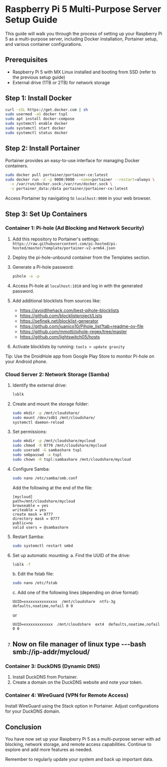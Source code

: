 # Raspberry Pi 5 Multi-Purpose Server Setup Guide

This guide will walk you through the process of setting up your Raspberry Pi 5 as a multi-purpose server, including Docker installation, Portainer setup, and various container configurations.

## Prerequisites

- Raspberry Pi 5 with MX Linux installed and booting from SSD (refer to the previous setup guide)
- External drive (1TB or 2TB) for network storage

## Step 1: Install Docker

```bash
curl -sSL https://get.docker.com | sh
sudo usermod -aG docker tspl
sudo apt install docker-compose
sudo systemctl enable docker
sudo systemctl start docker
sudo systemctl status docker
```

## Step 2: Install Portainer

Portainer provides an easy-to-use interface for managing Docker containers.

```bash
sudo docker pull portainer/portainer-ce:latest
sudo docker run -d -p 9000:9000 --name=portainer --restart=always \
  -v /var/run/docker.sock:/var/run/docker.sock \
  -v portainer_data:/data portainer/portainer-ce:latest
```

Access Portainer by navigating to `localhost:9000` in your web browser.

## Step 3: Set Up Containers

### Container 1: Pi-hole (Ad Blocking and Network Security)

1. Add this repository to Portainer's settings:
   `https://raw.githubusercontent.com/pi-hosted/pi-hosted/master/template/portainer-v2-arm64.json`

2. Deploy the pi-hole-unbound container from the Templates section.

3. Generate a Pi-hole password:
   ```bash
   pihole -a -p
   ```

4. Access Pi-hole at `localhost:1010` and log in with the generated password.

5. Add additional blocklists from sources like:
   - https://avoidthehack.com/best-pihole-blocklists
   - https://github.com/blocklistproject/Lists
   - https://sefinek.net/blocklist-generator
   - https://github.com/juanico10/Pihole_list?tab=readme-ov-file
   - https://github.com/mmotti/pihole-regex/tree/master
   - https://github.com/lightswitch05/hosts

6. Activate blocklists by running: `tools > update gravity`

Tip: Use the DroidHole app from Google Play Store to monitor Pi-hole on your Android phone.

### Cloud Server 2: Network Storage (Samba)

1. Identify the external drive:
   ```bash
   lsblk
   ```

2. Create and mount the storage folder:
   ```bash
   sudo mkdir -p /mnt/cloudshare/
   sudo mount /dev/sdb1 /mnt/cloudshare/
   systemctl daemon-reload
   ```

3. Set permissions:
   ```bash
   sudo mkdir -p /mnt/cloudshare/mycloud
   sudo chmod -R 0770 /mnt/cloudshare/mycloud
   sudo useradd -G sambashare tspl
   sudo smbpasswd -a tspl
   sudo chown -R tspl:sambashare /mnt/cloudshare/mycloud
   ```

4. Configure Samba:
   ```bash
   sudo nano /etc/samba/smb.conf
   ```
   Add the following at the end of the file:
   ```
   [mycloud]
   path=/mnt/cloudshare/mycloud
   browseable = yes
   writeable = yes
   create mask = 0777
   directory mask = 0777
   public=no
   valid users = @sambashare
   ```

5. Restart Samba:
   ```bash
   sudo systemctl restart smbd
   ```

6. Set up automatic mounting:
   a. Find the UUID of the drive:
      ```bash
      lsblk -f
      ```
   b. Edit the fstab file:
      ```bash
      sudo nano /etc/fstab
      ```
   c. Add one of the following lines (depending on drive format):
      ```
      UUID=xxxxxxxxxxxxxxx  /mnt/cloudshare  ntfs-3g  defaults,noatime,nofail 0 0
      ```
      or
      ```
      UUID=xxxxxxxxxxxxx  /mnt/cloudshare  ext4  defaults,noatime,nofail 0 0
      ```
7. Now on file manager of linux type
   ---bash
   smb://ip-addr/mycloud/
   ---
### Container 3: DuckDNS (Dynamic DNS)

1. Install DuckDNS from Portainer.
2. Create a domain on the DuckDNS website and note your token.

### Container 4: WireGuard (VPN for Remote Access)

Install WireGuard using the Stack option in Portainer. Adjust configurations for your DuckDNS domain.

## Conclusion

You have now set up your Raspberry Pi 5 as a multi-purpose server with ad blocking, network storage, and remote access capabilities. Continue to explore and add more features as needed.

Remember to regularly update your system and back up important data.

